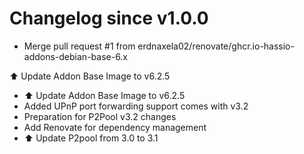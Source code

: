 # Changelog since v1.0.0
- Merge pull request #1 from erdnaxela02/renovate/ghcr.io-hassio-addons-debian-base-6.x

⬆️ Update Addon Base Image to v6.2.5 
- ⬆️ Update Addon Base Image to v6.2.5 
- Added UPnP port forwarding support comes with v3.2 
- Preparation for P2Pool v3.2 changes 
- Add Renovate for dependency management 
- ⬆️ Update P2pool from 3.0 to 3.1 
